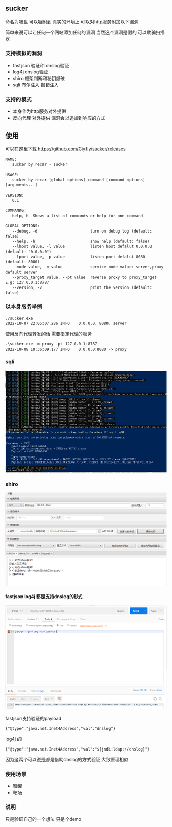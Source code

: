 ## sucker

命名为吸盘 可以吸附到 真实的环境上 可以对http服务附加以下漏洞

简单来说可以让任何一个网站添加任何的漏洞 当然这个漏洞是假的
可以欺骗扫描器 

### 支持模拟的漏洞

+ fastjson 验证和 dnslog验证
+ log4j dnslog验证
+ shiro 框架判断和秘钥爆破
+ sqli 布尔注入 报错注入

### 支持的模式

+ 本身作为http服务对外提供
+ 反向代理 对外提供 漏洞会以追加到响应的方式


## 使用
可以在这里下载 https://github.com/Ciyfly/sucker/releases

```
NAME:
   sucker by recar - sucker 

USAGE:
   sucker by recar [global options] command [command options] [arguments...]

VERSION:
   0.1

COMMANDS:
   help, h  Shows a list of commands or help for one command

GLOBAL OPTIONS:
   --debug, -d                       turn on debug log (default: false)
   --help, -h                        show help (default: false)
   --lhost value, -l value           listen host defalut 0.0.0.0 (default: "0.0.0.0")
   --lport value, -p value           listen port defalut 8080 (default: 8080)
   --mode value, -m value            service mode value: server,proxy default server
   --proxy_target value, --pt value  reverse proxy to proxy_target E.g: 127.0.0.1:8787
   --version, -v                     print the version (default: false)

```

### 以本身服务举例
```
./sucker.exe
2022-10-07 22:05:07.286	INFO	0.0.0.0, 8080, server
```

使用反向代理转发的话 需要指定代理的服务
```shell
.\sucker.exe -m proxy -pt 127.0.0.1:8787
2022-10-08 10:36:09.177 INFO    0.0.0.0:8080 -> proxy
```

### sqli
![sqli](imgs/sqlmap.jpg)


### shiro

![shiro](imgs/shiro.jpg)


#### fastjson log4j 都是支持dnslog的形式

![fasjson version](imgs/fasjson_version.jpg)

fastjson支持验证的payload 
```
{"@type":"java.net.Inet4Address","val":"dnslog"}

```

log4j 的
```
{"@type":"java.net.Inet4Address","val":"${jndi:ldap://dnslog}"}
```
因为这两个可以说是都是借助dnslog的方式验证 大致原理相似

### 使用场景
+ 蜜罐
+ 靶场

### 说明
只是验证自己的一个想法 只是个demo  
